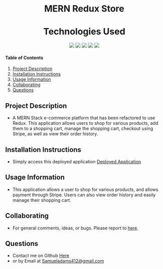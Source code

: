 <h1 align="center">MERN Redux Store</h1>

<h1 align="center">Technologies Used</h1>
<p align="center">
    <img src="https://img.shields.io/badge/MongoDB-ogreen" />
    <img src="https://img.shields.io/badge/Express.js-orange" />
    <img src="https://img.shields.io/badge/React.js-blue"  />
    <img src="https://img.shields.io/badge/Node.js-lightgreen" />
    <img src="https://img.shields.io/badge/Heroku-purple" />
</p>

#### Table of Contents

1. [Project Description](#project-description)
2. [Installation Instructions](#installation-instructions)
3. [Usage Information](#usage-information)
4. [Collaborating](#collaborating)
5. [Questions](#questions)

## Project Description

- A MERN Stack e-commerce platform that has been refactored to use Redux. This application allows users to shop for various products, add them to a shopping cart, manage the shopping cart, checkout using Stripe, as well as view their order history.

## Installation Instructions

- Simply access this deployed application [Deployed Application](https://desolate-ridge-14496.herokuapp.com/)

## Usage Information
- This application allows a user to shop for various products, and allows payment through Stripe. Users can also view order history and easily manage their shopping cart. 

## Collaborating

- For general comments, ideas, or bugs. Please report to [here](https://github.com/samadams412/e-CommerceRedux/issues).

## Questions

- Contact me on Github [Here](https://github.com/samadams412)
- or by Email at Samueladams412@gmail.com
